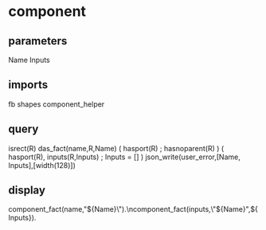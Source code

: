 # component
## parameters
  Name
  Inputs
## imports
  fb
  shapes
  component_helper
## query
  isrect(R)
  das_fact(name,R,Name)
  ( hasport(R) ; hasnoparent(R) )
  ( hasport(R), inputs(R,Inputs) ; Inputs = [] )
  json_write(user_error,[Name, Inputs],[width(128)])
## display
component_fact(name,\"${Name}\").\ncomponent_fact(inputs,\"${Name}\",${Inputs}).

